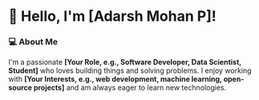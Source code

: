 # 👋 Hello, I'm [Adarsh Mohan P]!

### 💻 About Me
I'm a passionate **[Your Role, e.g., Software Developer, Data Scientist, Student]** who loves building things and solving problems. I enjoy working with **[Your Interests, e.g., web development, machine learning, open-source projects]** and am always eager to learn new technologies.
